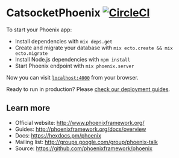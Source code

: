 # CatsocketPhoenix [![CircleCI](https://circleci.com/gh/darthdeus/catsocket_phoenix.svg?style=svg&circle-token=f193d4a66be357f2c5a2a70772a6802e7c6cf99b)](https://circleci.com/gh/darthdeus/catsocket_phoenix)

To start your Phoenix app:

  * Install dependencies with `mix deps.get`
  * Create and migrate your database with `mix ecto.create && mix ecto.migrate`
  * Install Node.js dependencies with `npm install`
  * Start Phoenix endpoint with `mix phoenix.server`

Now you can visit [`localhost:4000`](http://localhost:4000) from your browser.

Ready to run in production? Please [check our deployment guides](http://www.phoenixframework.org/docs/deployment).

## Learn more

  * Official website: http://www.phoenixframework.org/
  * Guides: http://phoenixframework.org/docs/overview
  * Docs: https://hexdocs.pm/phoenix
  * Mailing list: http://groups.google.com/group/phoenix-talk
  * Source: https://github.com/phoenixframework/phoenix
